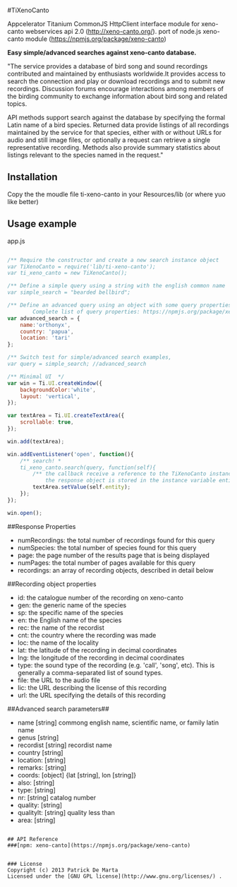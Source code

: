 #TiXenoCanto

Appcelerator Titanium CommonJS HttpClient interface module
for xeno-canto webservices api 2.0 (http://xeno-canto.org/). 
port of node.js xeno-canto module (https://npmjs.org/package/xeno-canto) 

**Easy simple/advanced searches against xeno-canto database.**

"The service provides a database of bird song and sound recordings contributed 
and maintained by enthusiasts worldwide.It provides access to search the
connection and play or download recordings and to submit new recordings.
Discussion forums encourage interactions among members of the birding community 
to exchange information about bird song and related topics.

API methods support search against the database by specifying the formal Latin 
name of a bird species. Returned data provide listings of all recordings 
maintained by the service for that species, either with or without URLs for
audio and still image files, or optionally a request can retrieve a single
representative recording. Methods also provide summary statistics about
listings relevant to the species named in the request." 


## Installation
Copy the the moudle file ti-xeno-canto in your Resources/lib (or where yuo like better)

## Usage example

app.js
```javascript

/** Require the constructor and create a new search instance object
var TiXenoCanto = require('lib/ti-xeno-canto');
var ti_xeno_canto = new TiXenoCanto();

/** Define a simple query using a string with the english common name
var simple_search = "bearded bellbird";

/** Define an advanced query using an object with some query properties.
		Complete list of query properties: https://npmjs.org/package/xeno-canto */
var advanced_search = {
	name:'orthonyx',
	country: 'papua',
	location: 'tari'
};

/** Switch test for simple/advanced search examples, 
var query = simple_search; //advanced_search

/** Minimal UI  */
var win = Ti.UI.createWindow({
	backgroundColor:'white',
	layout: 'vertical',
});

var textArea = Ti.UI.createTextArea({
	scrollable: true,
});

win.add(textArea);

win.addEventListener('open', function(){
	/** search! *
	ti_xeno_canto.search(query, function(self){
		/** the callback receive a reference to the TiXenoCanto instance,
		    the response object is stored in the instance variable entity: */
		textArea.setValue(self.entity);
	});
});

win.open();
```



##Response Properties

- numRecordings: the total number of recordings found for this query
- numSpecies: the total number of species found for this query
- page: the page number of the results page that is being displayed
- numPages: the total number of pages available for this query
- recordings: an array of recording objects, described in detail below


##Recording object properties

- id: the catalogue number of the recording on xeno-canto
- gen: the generic name of the species
- sp: the specific name of the species
- en: the English name of the species
- rec: the name of the recordist
- cnt: the country where the recording was made
- loc: the name of the locality
- lat: the latitude of the recording in decimal coordinates
- lng: the longitude of the recording in decimal coordinates
- type: the sound type of the recording (e.g. 'call', 'song', etc). This is generally a comma-separated list of sound types.
- file: the URL to the audio file
- lic: the URL describing the license of this recording
- url: the URL specifying the details of this recording


##Advanced search parameters##

* name [string]  commong english name, scientific name, or family latin name
* genus [string] 
* recordist [string] recordist name
* country [string] 
* location: [string]
* remarks: [string]
* coords: [object] {lat [string], lon [string]}
* also: [string]
* type: [string]
* nr: [string] catalog number 
* quality: [string]
* qualitylt: [string] quality less than
* area: [string]
```

## API Reference
###[npm: xeno-canto](https://npmjs.org/package/xeno-canto)


### License
Copyright (c) 2013 Patrick De Marta  
Licensed under the [GNU GPL license](http://www.gnu.org/licenses/) .



